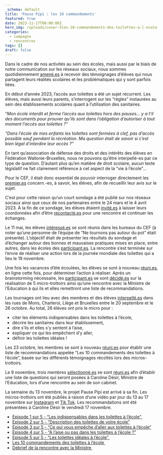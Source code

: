 ```yaml
---
_schema: default
title: 'Pause Pipi : les 10 commandements'
featured: true
date: 2023-11-17T00:00:00Z
hero_img: /uploads/cover-5les-10-commandements-des-toilettes-a-l-ecole-2.png
categories:
  - campagne
  - rencontres
tags: []
draft: false
---
```

Dans le cadre de nos activités au sein des écoles, mais aussi par le biais de notre communication sur les réseaux sociaux, nous sommes quotidiennement [amené.es](http://xn--amen-epa.es) à recevoir des témoignages d’élèves qui nous partagent leurs réalités scolaires et les problématiques qui y sont parfois liées.

En début d’année 2023, l’accès aux toilettes a été un sujet récurrent. Les élèves, mais aussi leurs parents, s’interrogent sur les “règles” instaurées au sein des établissements scolaires quant à l’utilisation des sanitaires.

“*Mon école interdit et ferme l’accès aux toilettes hors des pauses… y a t’il des documents pour prouver qu’ils sont dans l’obligation d’autoriser à tout moment l’accès aux toilettes ?”*

*“Dans l’école de mes enfants les toilettes sont fermées à clef, pas d’accès possible sauf pendant la récréation. Ma question était de savoir si c’est bien légal d’interdire leur accès ?”*

En tant qu’association de défense des droits et des intérêts des élèves en Fédération Wallonie-Bruxelles, nous ne pouvons qu’être interpellé-es par ce type de question. D’autant plus qu’en matière de droit scolaire, aucun texte législatif ne fait clairement référence à cet aspect de la “vie à l’école”...

Pour le CEF, il était donc essentiel de pouvoir interroger directement les [premier.es](http://premier.es) concern.-es, à savoir, les élèves, afin de recueillir leur avis sur le sujet.&nbsp;

C’est pour cette raison qu’un court sondage a été publié sur nos réseaux sociaux ainsi que ceux de nos partenaires entre le 24 mars et le 4 avril 2023. À la fin de ce sondage, les élèves étaient [invité.es](http://xn--invit-fsa.es) à laisser leurs coordonnées afin d’être [recontacté.es](http://xn--recontact-j4a.es) pour une rencontre et continuer les échanges.&nbsp;

Le 11 mai, les élèves [intéressé.es](http://xn--intress-dyae.es) se sont réunis dans les bureaux du CEF (à noter qu’une personne de l’équipe de “Ne tournons pas autour du pot” était présente). L’objectif était de présenter les résultats du sondage et d’échanger autour des bonnes et mauvaises pratiques mises en place, entre autres, dans les écoles des [participant.es](http://participant.es). La rencontre s’est terminée sur l’envie de réaliser une action lors de la journée mondiale des toilettes qui a lieu le 19 novembre.&nbsp;

Une fois les vacances d’été écoulées, les élèves se sont à nouveau [réuni.es](http://xn--runi-bpa.es), en ligne cette fois, pour déterminer l’action à réaliser. Après un brainstorming nécessaire, les [participant.es](http://participant.es) se sont [décidé.es](http://xn--dcid-bpad.es) sur la réalisation de 5 micro-trottoirs ainsi qu’une rencontre avec la Ministre de l’Education à qui ils et elles remettront une liste de recommandations.&nbsp;

Les tournages ont lieu avec des membres et des élèves [interpellé.es](http://xn--interpell-j4a.es) dans les rues de Mons, Charleroi, Liège et Bruxelles entre le 20 septembre et le 26 octobre. Au total, 26 élèves ont pris le micro pour :&nbsp;

* citer les éléments indispensables dans les toilettes à l’école,
* décrire les sanitaires dans leur établissement,&nbsp;
* dire s’ils et elles s’y sentent à l’aise,&nbsp;
* expliquer ce qui les empêchent d’y aller,
* définir les toilettes idéales !

Les 23 octobre, les membres se sont à nouveau [réuni.es](http://xn--runi-bpa.es) pour établir une liste de recommandations appelée “Les 10 commandements des toilettes à l’école”, basée sur les différents témoignages récoltés lors des micros-trottoirs.&nbsp;

Le 9 novembre, trois membres [sélectionné.es](http://xn--slectionn-b4ai.es) se sont [réuni.es](http://xn--runi-bpa.es) afin d’établir une liste de questions qui seront posées à Caroline Désir, Ministre de l’Education, lors d’une rencontre au sein de son cabinet.&nbsp;

La semaine du 13 novembre, le projet Pause Pipi est arrivé à sa fin. Les micros-trottoirs ont été publiés à raison d’une vidéo par jour du 13 au 17 novembre sur [Instagram](https://www.instagram.com/cef_belgique/) et [Tik Tok](https://www.tiktok.com/@cef_belgique). Les recommandations ont été présentées à Caroline Désir le vendredi 17 novembre.&nbsp;

* [Episode 1 sur 5 - “Les indispensables dans les toilettes à l’école”&nbsp;](https://www.instagram.com/p/Czl86IDtCyH/)
* [Episode 2 sur 5 - “Description des toilettes de votre école”](https://www.instagram.com/p/Czohrs5NoHt/)
* [Episode 3 sur 5 - “Ce qui vous empêche d’aller aux toilettes à l’école”](https://www.instagram.com/p/CzrGf5hNUeq/)
* [Episode 4 sur 5 - “A l’aise ou pas dans les toilettes à l’école ?”](https://www.instagram.com/p/CztrO9BtF3I/)
* [Episode 5 sur 5 - “Les toilettes idéales à l’école”&nbsp;](https://www.instagram.com/p/CzwQHWqN9yi/)
* [Les 10 commandements des toilettes à l’école&nbsp;](https://res.cloudinary.com/cefasbl/image/upload/v1699956851/endhwfnulz3fgntihr1x.pdf)
* [Debrief de la rencontre avec la Ministre&nbsp;](https://www.instagram.com/p/Czy00duLBdL/)